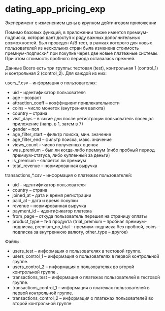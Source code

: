# dating_app_pricing_exp
Эксперимент с изменением цены в крупном дейтинговом приложении 

Помимо базовых функций, в приложении также имеется премиум-подписка, которая дает доступ к ряду важных дополнительных возможностей. Был проведен A/B тест, в рамках которого для новых пользователей из нескольких стран была изменена стоимость премиум-подписки* при покупке через две новые платежные системы. При этом стоимость пробного периода оставалась прежней.


Данные
Всего есть три группы: тестовая (test), контрольная 1 (control_1) и контрольная 2 (control_2). Для каждой из них:

users_*.csv – информация о пользователях:

- uid – идентификатор пользователя
- age – возраст
- attraction_coeff – коэффициент привлекательности
- coins – число монеток (внутренняя валюта)
- country – страна  
- visit_days – в какие дни после регистрации пользователь посещал приложение (напр. в 1, затем в 7)
- gender – пол
- age_filter_start  – фильтр поиска, мин. значение 
- age_filter_end  – фильтр поиска, макс. значение 
- views_count – число полученных оценок 
- was_premium – был ли когда-либо премиум (либо пробный период премиум-статуса, либо купленный за деньги)
- is_premium –  является ли премиум
- total_revenue – нормированная выручка 


transactions_*.csv – информация о платежах пользователей:

- uid – идентификатор пользователя
- country – страна
- joined_at – дата и время регистрации
- paid_at – дата и время покупки
- revenue – нормированная выручка
- payment_id – идентификатор платежа
- from_page – откуда пользователь перешел на страницу оплаты
- product_type – тип продукта (trial_premium – пробная премиум-подписка, premium_no_trial – премиум-подписка без пробной, coins – подписка за внутреннюю валюту, other_type – другое) 

Файлы:

- users_test – информация о пользователях в тестовой группе. 
- users_control_1 – информация о пользователях в первой контрольной группе. 
- users_control_2 – информация о пользователях во второй контрольной группе . 
- transactions_test – информация о платежах пользователей в тестовой группе. 
- transactions_control_1 – информация о платежах пользователей в первой контрольной группе. 
- transactions_control_2 – информация о платежах пользователей во второй контрольной группе 
